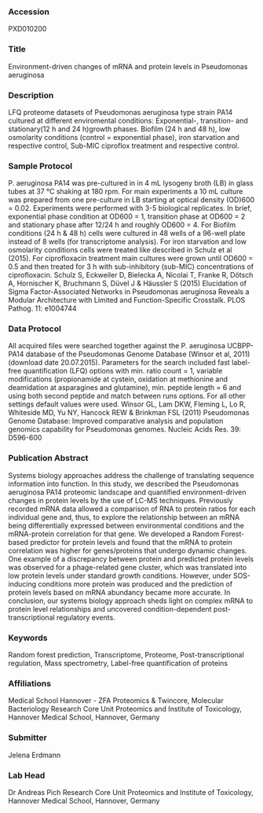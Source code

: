 ### Accession
PXD010200

### Title
Environment-driven changes of mRNA and protein levels in Pseudomonas aeruginosa

### Description
LFQ proteome datasets of Pseudomonas aeruginosa type strain PA14 cultured at different enviromental conditions: Exponential-, transition- and stationary(12 h and 24 h)growth phases. Biofilm (24 h and 48 h), low osmolarity conditions (control = exponential phase), iron starvation and respective control, Sub-MIC ciproflox treatment and respective control.

### Sample Protocol
P. aeruginosa PA14 was pre-cultured in in 4 mL lysogeny broth (LB) in glass tubes at 37 °C shaking at 180 rpm. For main experiments a 10 mL culture was prepared from one pre-culture in LB starting at optical density (OD)600 = 0.02. Experiments were performed with 3-5 biological replicates. In brief, exponential phase condition at OD600 = 1, transition phase at OD600 = 2 and stationary phase after 12/24 h and roughly OD600 = 4. For Biofilm conditions (24 h & 48 h) cells were cultured in 48 wells of a 96-well plate instead of 8 wells (for transcriptome analysis). For iron starvation and low osmolarity conditions cells were treated like described in Schulz et al (2015). For ciprofloxacin treatment main cultures were grown until OD600 = 0.5 and then treated for 3 h with sub-inhibitory (sub-MIC) concentrations of ciprofloxacin.  Schulz S, Eckweiler D, Bielecka A, Nicolai T, Franke R, Dötsch A, Hornischer K, Bruchmann S, Düvel J & Häussler S (2015) Elucidation of Sigma Factor-Associated Networks in Pseudomonas aeruginosa Reveals a Modular Architecture with Limited and Function-Specific Crosstalk. PLOS Pathog. 11: e1004744

### Data Protocol
All acquired files  were searched together against the P. aeruginosa UCBPP-PA14 database of the Pseudomonas Genome Database (Winsor et al, 2011) (download date 20.07.2015). Parameters for the search included fast label-free quantification (LFQ) options with min. ratio count = 1, variable modifications (propionamide at cystein, oxidation at methionine and deamidation at asparagines and glutamine), min. peptide length = 6 and using both second peptide and match between runs options. For all other settings default values were used.   Winsor GL, Lam DKW, Fleming L, Lo R, Whiteside MD, Yu NY, Hancock REW & Brinkman FSL (2011) Pseudomonas Genome Database: Improved comparative analysis and population genomics capability for Pseudomonas genomes. Nucleic Acids Res. 39: D596-600

### Publication Abstract
Systems biology approaches address the challenge of translating sequence information into function. In this study, we described the Pseudomonas aeruginosa PA14 proteomic landscape and quantified environment-driven changes in protein levels by the use of LC-MS techniques. Previously recorded mRNA data allowed a comparison of RNA to protein ratios for each individual gene and, thus, to explore the relationship between an mRNA being differentially expressed between environmental conditions and the mRNA-protein correlation for that gene. We developed a Random Forest-based predictor for protein levels and found that the mRNA to protein correlation was higher for genes/proteins that undergo dynamic changes. One example of a discrepancy between protein and predicted protein levels was observed for a phage-related gene cluster, which was translated into low protein levels under standard growth conditions. However, under SOS-inducing conditions more protein was produced and the prediction of protein levels based on mRNA abundancy became more accurate. In conclusion, our systems biology approach sheds light on complex mRNA to protein level relationships and uncovered condition-dependent post-transcriptional regulatory events.

### Keywords
Random forest prediction, Transcriptome, Proteome, Post-transcriptional regulation, Mass spectrometry, Label-free quantification of proteins

### Affiliations
Medical School Hannover - ZFA Proteomics & Twincore, Molecular Bacteriology
Research Core Unit Proteomics and Institute of Toxicology, Hannover Medical School, Hannover, Germany

### Submitter
Jelena Erdmann

### Lab Head
Dr Andreas Pich
Research Core Unit Proteomics and Institute of Toxicology, Hannover Medical School, Hannover, Germany


